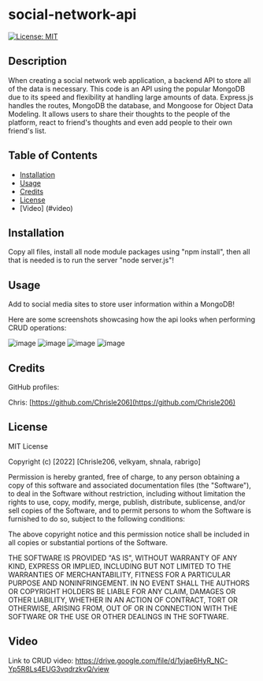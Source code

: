 # social-network-api

[![License: MIT](https://img.shields.io/badge/License-MIT-yellow.svg)](https://opensource.org/licenses/MIT)

## Description

When creating a social network web application, a backend API to store all of the data is necessary. This code is an API using the popular MongoDB due to its speed and flexibility at handling large amounts of data. Express.js handles the routes, MongoDB the database, and Mongoose for Object Data Modeling. It allows users to share their thoughts to the people of the platform, react to friend's thoughts and even add people to their own friend's list. 


## Table of Contents

- [Installation](#installation)
- [Usage](#usage)
- [Credits](#credits)
- [License](#license)
- [Video] (#video)

## Installation

Copy all files, install all node module packages using "npm install", then all that is needed is to run the server "node server.js"!

## Usage

Add to social media sites to store user information within a MongoDB!

Here are some screenshots showcasing how the api looks when performing CRUD operations:

![image](https://user-images.githubusercontent.com/89957990/155901647-43e399d3-cae9-4a19-900a-a728b2155fc0.png)
![image](https://user-images.githubusercontent.com/89957990/155901742-2883c300-0275-4159-bd55-55836ee78cac.png)
![image](https://user-images.githubusercontent.com/89957990/155901761-f293f507-701d-4b33-854a-5f4a73876137.png)
![image](https://user-images.githubusercontent.com/89957990/155901777-8ad7373e-9e0a-4345-98e7-36646959b8f2.png)


## Credits

 GitHub profiles:

Chris: [https://github.com/Chrisle206](https://github.com/Chrisle206)

## License

MIT License

Copyright (c) [2022] [Chrisle206, velkyam, shnala, rabrigo]

Permission is hereby granted, free of charge, to any person obtaining a copy
of this software and associated documentation files (the "Software"), to deal
in the Software without restriction, including without limitation the rights
to use, copy, modify, merge, publish, distribute, sublicense, and/or sell
copies of the Software, and to permit persons to whom the Software is
furnished to do so, subject to the following conditions:

The above copyright notice and this permission notice shall be included in all
copies or substantial portions of the Software.

THE SOFTWARE IS PROVIDED "AS IS", WITHOUT WARRANTY OF ANY KIND, EXPRESS OR
IMPLIED, INCLUDING BUT NOT LIMITED TO THE WARRANTIES OF MERCHANTABILITY,
FITNESS FOR A PARTICULAR PURPOSE AND NONINFRINGEMENT. IN NO EVENT SHALL THE
AUTHORS OR COPYRIGHT HOLDERS BE LIABLE FOR ANY CLAIM, DAMAGES OR OTHER
LIABILITY, WHETHER IN AN ACTION OF CONTRACT, TORT OR OTHERWISE, ARISING FROM,
OUT OF OR IN CONNECTION WITH THE SOFTWARE OR THE USE OR OTHER DEALINGS IN THE
SOFTWARE.


## Video
Link to CRUD video: https://drive.google.com/file/d/1yjae6HyR_NC-Yp5R8Ls4EUG3vqdrzkvQ/view
